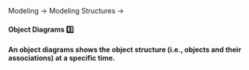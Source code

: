 <link rel="stylesheet" href="{{baseUrl}}/css/textbook.css">

<div class="website-content">

<div id="path">Modeling → Modeling Structures →</div>

<div id="title">

#### Object Diagrams :three:

</div>

<div id="body">

**An object diagrams shows the object structure (i.e., objects and their associations) at a specific time.** 

<include src="../../../uml/objectDiagrams/introduction/text.md#body" />

<panel src="../../../../book/uml/objectDiagrams/objects/full.md#title-and-body" header=":mortar_board: UML → Object Diagrams → Objects" alt=":mortar_board: Objects" minimized/>
<panel src="../../../../book/uml/objectDiagrams/associations/what/full.md#title-and-body" header=":mortar_board: UML → Object Diagrams → Associations → What" alt=":mortar_board: Associations" minimized/>

</div>

<div id="extras">
</div>

</div>
